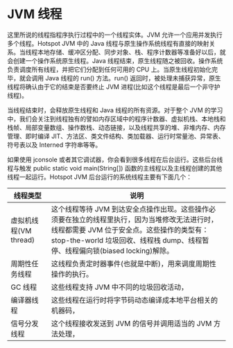 # JVM 线程

这里所说的线程指程序执行过程中的一个线程实体。JVM 允许一个应用并发执行多个线程。Hotspot JVM 中的 Java 线程与原生操作系统线程有直接的映射关系。当线程本地存储、缓冲区分配、同步对象、栈、程序计数器等准备好以后，就会创建一个操作系统原生线程。Java 线程结束，原生线程随之被回收。操作系统负责调度所有线程，并把它们分配到任何可用的 CPU 上。当原生线程初始化完毕，就会调用 Java 线程的 run() 方法。run() 返回时，被处理未捕获异常，原生线程将确认由于它的结束是否要终止 JVM 进程(比如这个线程是最后一个非守护线程)。

当线程结束时，会释放原生线程和 Java 线程的所有资源。对于整个 JVM 的学习中，我们会关注到线程独有的譬如内存区域中的程序计数器、虚拟机栈、本地栈和栈帧、局部变量数组、操作数栈、动态链接，以及线程共享的堆、非堆内存、内存管理、即时编译 JIT、方法区、类文件结构、类加载器、运行时常量池、异常表、符号表以及 Interned 字符串等等。

如果使用 jconsole 或者其它调试器，你会看到很多线程在后台运行。这些后台线程与触发 public static void main(String[]) 函数的主线程以及主线程创建的其他线程一起运行。Hotspot JVM 后台运行的系统线程主要有下面几个：

| 线程类型              | 说明                                                                                                                                                                                                                         |
| --------------------- | ---------------------------------------------------------------------------------------------------------------------------------------------------------------------------------------------------------------------------- |
| 虚拟机线程(VM thread) | 这个线程等待 JVM 到达安全点操作出现。这些操作必须要在独立的线程里执行，因为当堆修改无法进行时，线程都需要 JVM 位于安全点。这些操作的类型有：stop-the-world 垃圾回收、线程栈 dump、线程暂停、线程偏向锁(biased locking)解除。|
| 周期性任务线程        | 这线程负责定时器事件(也就是中断)，用来调度周期性操作的执行。                                                                                                                                                             |
| GC 线程               | 这些线程支持 JVM 中不同的垃圾回收活动，                                                                                                                                                                                |
| 编译器线程            | 这些线程在运行时将字节码动态编译成本地平台相关的机器码，                                                                                                                                                               |
| 信号分发线程          | 这个线程接收发送到 JVM 的信号并调用适当的 JVM 方法处理，                                                                                                                                                               |
